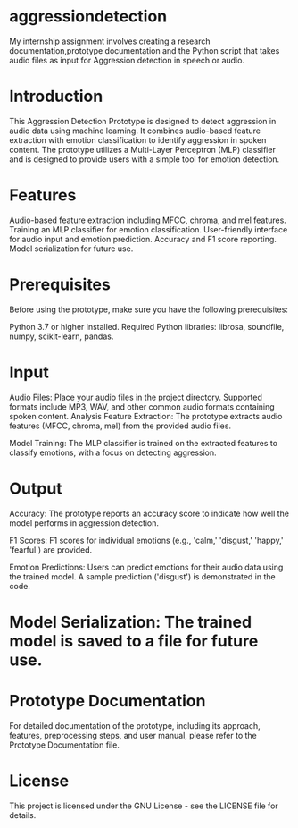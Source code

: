 # aggressiondetection
My internship assignment involves creating a research documentation,prototype documentation and the Python script that takes audio files as input for Aggression detection in speech or audio.
# Introduction
This Aggression Detection Prototype is designed to detect aggression in audio data using machine learning. It combines audio-based feature extraction with emotion classification to identify aggression in spoken content. The prototype utilizes a Multi-Layer Perceptron (MLP) classifier and is designed to provide users with a simple tool for emotion detection.

# Features
Audio-based feature extraction including MFCC, chroma, and mel features.
Training an MLP classifier for emotion classification.
User-friendly interface for audio input and emotion prediction.
Accuracy and F1 score reporting.
Model serialization for future use.

# Prerequisites
Before using the prototype, make sure you have the following prerequisites:

Python 3.7 or higher installed.
Required Python libraries: librosa, soundfile, numpy, scikit-learn, pandas.

# Input
Audio Files: Place your audio files in the project directory. Supported formats include MP3, WAV, and other common audio formats containing spoken content.
Analysis
Feature Extraction: The prototype extracts audio features (MFCC, chroma, mel) from the provided audio files.

Model Training: The MLP classifier is trained on the extracted features to classify emotions, with a focus on detecting aggression.

# Output
Accuracy: The prototype reports an accuracy score to indicate how well the model performs in aggression detection.

F1 Scores: F1 scores for individual emotions (e.g., 'calm,' 'disgust,' 'happy,' 'fearful') are provided.

Emotion Predictions: Users can predict emotions for their audio data using the trained model. A sample prediction ('disgust') is demonstrated in the code.

# Model Serialization: The trained model is saved to a file for future use.

# Prototype Documentation
For detailed documentation of the prototype, including its approach, features, preprocessing steps, and user manual, please refer to the Prototype Documentation file.

# License
This project is licensed under the GNU License - see the LICENSE file for details.
